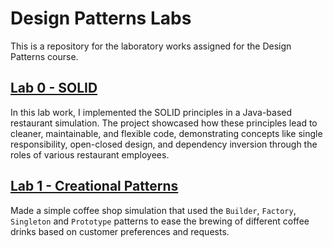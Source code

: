 # Design Patterns Labs
This is a repository for the laboratory works assigned for the Design Patterns course. 
## [Lab 0 - SOLID](https://github.com/Flexksx/Design-Patterns-Labs/tree/main/SOLID)
In this lab work, I implemented the SOLID principles in a Java-based restaurant simulation. 
The project showcased how these principles lead to cleaner, maintainable, and flexible code, demonstrating concepts like single responsibility, open-closed design, and dependency inversion through the roles of various restaurant employees.

## [Lab 1 - Creational Patterns](https://github.com/Flexksx/Design-Patterns-Labs/tree/main/CreationalPatterns)
Made a simple coffee shop simulation that used the `Builder`, `Factory`, `Singleton` and `Prototype` patterns to ease the brewing of different coffee drinks based on customer preferences and requests.